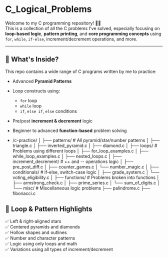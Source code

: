 # C_Logical_Problems

Welcome to my C programming repository! 👨‍💻  
This is a collection of all the C problems I've solved, especially focusing on **loop-based logic**, **pattern printing**, and **core programming concepts** using `for`, `while`, `if-else`, increment/decrement operations, and more.

---

## 🧠 What's Inside?

This repo contains a wide range of C programs written by me to practice:

- Advanced **Pyramid Patterns**
- Loop constructs using:
  - `for` loop
  - `while` loop
  - `if`, `else if`, `else` conditions
- Pre/post **increment & decrement** logic
- Beginner to advanced **function-based** problem solving

- /c-practice/ │ ├── patterns/ # All pyramid/star/number patterns │ ├── triangle.c │ ├── inverted_pyramid.c │ ├── diamond.c │ ├── loops/ # Problems using different loops │ ├── for_loop_examples.c │ ├── while_loop_examples.c │ ├── nested_loops.c │ ├── increment_decrement/ # ++ and -- operations logic │ ├── pre_post_diff.c │ ├── counter_games.c │ └── number_magic.c │ ├── conditionals/ # if-else, switch-case logic │ ├── grade_system.c │ └── voting_eligibility.c │ ├── functions/ # Problems broken into functions │ ├── armstrong_check.c │ ├── prime_series.c │ └── sum_of_digits.c │ └── misc/ # Miscellaneous logic problems ├── palindrome.c ├── fibonacci.c

## 🔁 Loop & Pattern Highlights

✅ Left & right-aligned stars  
✅ Centered pyramids and diamonds  
✅ Hollow shapes and outlines  
✅ Number and character patterns  
✅ Logic using only loops and math  
✅ Variations using all types of increment/decrement
